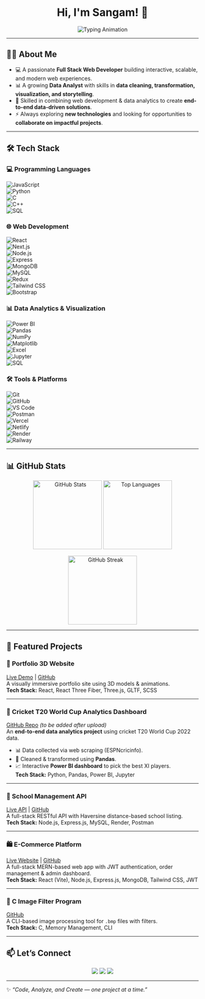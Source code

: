 <!-- Header with animation -->
<h1 align="center">Hi, I'm Sangam! 👋</h1>
<p align="center">
  <img src="https://readme-typing-svg.herokuapp.com?font=Fira+Code&size=24&pause=1000&color=00C7B7&center=true&vCenter=true&width=600&lines=Full+Stack+Web+Developer;Data+Analyst+%7C+Data+Science+Enthusiast;Always+Learning+%7C+Always+Building" alt="Typing Animation" />
</p>

---

## 👨‍💻 About Me  

- 💻 A passionate **Full Stack Web Developer** building interactive, scalable, and modern web experiences.  
- 📊 A growing **Data Analyst** with skills in **data cleaning, transformation, visualization, and storytelling**.  
- 🚀 Skilled in combining web development & data analytics to create **end-to-end data-driven solutions**.  
- ⚡ Always exploring **new technologies** and looking for opportunities to **collaborate on impactful projects**.  

---

## 🛠 Tech Stack  

### 💻 **Programming Languages**  
![JavaScript](https://img.shields.io/badge/-JavaScript-F7DF1E?logo=javascript&logoColor=000)  
![Python](https://img.shields.io/badge/-Python-3776AB?logo=python&logoColor=fff)  
![C](https://img.shields.io/badge/-C-A8B9CC?logo=c&logoColor=fff)  
![C++](https://img.shields.io/badge/-C++-00599C?logo=c%2B%2B&logoColor=fff)  
![SQL](https://img.shields.io/badge/-SQL-4479A1?logo=mysql&logoColor=fff)  

### 🌐 **Web Development**  
![React](https://img.shields.io/badge/-React-61DAFB?logo=react&logoColor=000)  
![Next.js](https://img.shields.io/badge/-Next.js-000000?logo=next.js&logoColor=white)  
![Node.js](https://img.shields.io/badge/-Node.js-339933?logo=node.js&logoColor=fff)  
![Express](https://img.shields.io/badge/-Express.js-000?logo=express&logoColor=fff)  
![MongoDB](https://img.shields.io/badge/-MongoDB-47A248?logo=mongodb&logoColor=fff)  
![MySQL](https://img.shields.io/badge/-MySQL-4479A1?logo=mysql&logoColor=fff)  
![Redux](https://img.shields.io/badge/-Redux-764ABC?logo=redux&logoColor=fff)  
![Tailwind CSS](https://img.shields.io/badge/-Tailwind_CSS-38B2AC?logo=tailwind-css&logoColor=white)  
![Bootstrap](https://img.shields.io/badge/-Bootstrap-7952B3?logo=bootstrap&logoColor=white)  

### 📊 **Data Analytics & Visualization**  
![Power BI](https://img.shields.io/badge/-Power%20BI-F2C811?logo=powerbi&logoColor=000)  
![Pandas](https://img.shields.io/badge/-Pandas-150458?logo=pandas&logoColor=fff)  
![NumPy](https://img.shields.io/badge/-NumPy-013243?logo=numpy&logoColor=fff)  
![Matplotlib](https://img.shields.io/badge/-Matplotlib-3776AB?logo=python&logoColor=fff)  
![Excel](https://img.shields.io/badge/-MS%20Excel-217346?logo=microsoftexcel&logoColor=fff)  
![Jupyter](https://img.shields.io/badge/-Jupyter-F37626?logo=jupyter&logoColor=fff)  
![SQL](https://img.shields.io/badge/-SQL-4479A1?logo=postgresql&logoColor=fff)  

### 🛠️ **Tools & Platforms**  
![Git](https://img.shields.io/badge/-Git-F05032?logo=git&logoColor=fff)  
![GitHub](https://img.shields.io/badge/-GitHub-181717?logo=github&logoColor=fff)  
![VS Code](https://img.shields.io/badge/-VS%20Code-007ACC?logo=visual-studio-code&logoColor=fff)  
![Postman](https://img.shields.io/badge/-Postman-FF6C37?logo=postman&logoColor=fff)  
![Vercel](https://img.shields.io/badge/-Vercel-000?logo=vercel&logoColor=fff)  
![Netlify](https://img.shields.io/badge/-Netlify-00C7B7?logo=netlify&logoColor=fff)  
![Render](https://img.shields.io/badge/-Render-46E3B7?logo=render&logoColor=000)  
![Railway](https://img.shields.io/badge/-Railway-0B0D0E?logo=railway&logoColor=fff)  

---

## 📊 GitHub Stats  

<p align="center">
  <img src="https://github-readme-stats.vercel.app/api?username=falcon0124&show_icons=true&theme=tokyonight" alt="GitHub Stats" height="180"/>
  <img src="https://github-readme-stats.vercel.app/api/top-langs/?username=falcon0124&layout=compact&theme=tokyonight" alt="Top Languages" height="180"/>
</p>

<p align="center">
  <img src="https://github-readme-streak-stats.herokuapp.com/?user=falcon0124&theme=tokyonight" alt="GitHub Streak" height="180"/>
</p>

---

## 💼 Featured Projects  

### 🚀 Portfolio 3D Website  
[Live Demo](https://portfolio-3-d-neon-gamma.vercel.app) | [GitHub](https://github.com/falcon0124/portfolio-3d)  
A visually immersive portfolio site using 3D models & animations.  
**Tech Stack:** React, React Three Fiber, Three.js, GLTF, SCSS  

---

### 🏏 Cricket T20 World Cup Analytics Dashboard  
[GitHub Repo](#) *(to be added after upload)*  
An **end-to-end data analytics project** using cricket T20 World Cup 2022 data.  
- 📊 Data collected via web scraping (ESPNcricinfo).  
- 🐍 Cleaned & transformed using **Pandas**.  
- 📈 Interactive **Power BI dashboard** to pick the best XI players.  
**Tech Stack:** Python, Pandas, Power BI, Jupyter  

---

### 🏫 School Management API  
[Live API](https://schooldb-api-ag2r.onrender.com/api/listSchools?latitude=25.6&longitude=85.1) | [GitHub](https://github.com/falcon0124/schoolDB)  
A full-stack RESTful API with Haversine distance-based school listing.  
**Tech Stack:** Node.js, Express.js, MySQL, Render, Postman  

---

### 🛍️ E-Commerce Platform  
[Live Website](https://charming-naiad-d6516a.netlify.app) | [GitHub](https://github.com/falcon0124/E-commerce)  
A full-stack MERN-based web app with JWT authentication, order management & admin dashboard.  
**Tech Stack:** React (Vite), Node.js, Express.js, MongoDB, Tailwind CSS, JWT  

---

### 🧪 C Image Filter Program  
[GitHub](https://github.com/falcon0124/Filter)  
A CLI-based image processing tool for `.bmp` files with filters.  
**Tech Stack:** C, Memory Management, CLI  

---

## 📫 Let’s Connect  

<p align="center">
  <a href="mailto:sangamsh04@gmail.com"><img src="https://img.shields.io/badge/Email-D14836?style=for-the-badge&logo=gmail&logoColor=white"/></a>
  <a href="https://www.linkedin.com/in/sangam911/"><img src="https://img.shields.io/badge/LinkedIn-0077B5?style=for-the-badge&logo=linkedin&logoColor=white"/></a>
  <a href="https://github.com/falcon0124"><img src="https://img.shields.io/badge/GitHub-100000?style=for-the-badge&logo=github&logoColor=white"/></a>
</p>

---

✨ *“Code, Analyze, and Create — one project at a time.”*  
